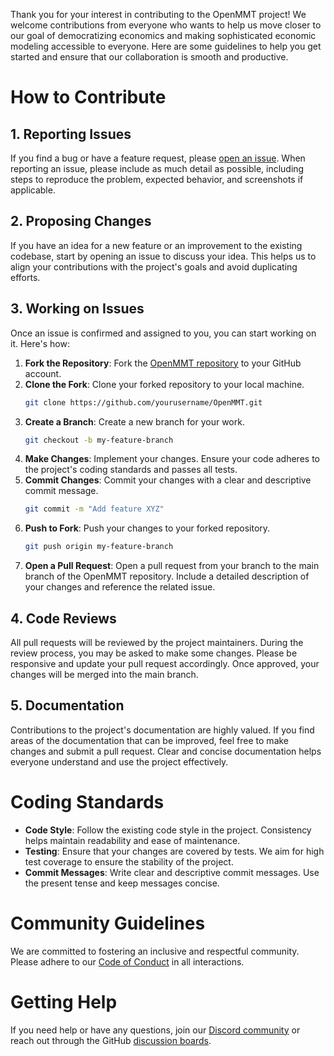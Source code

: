 Thank you for your interest in contributing to the OpenMMT project! We welcome contributions from everyone who wants to help us move closer to our goal of democratizing economics and making sophisticated economic modeling accessible to everyone. Here are some guidelines to help you get started and ensure that our collaboration is smooth and productive.

# How to Contribute

## 1. Reporting Issues
If you find a bug or have a feature request, please [open an issue](https://github.com/chevannanayakkara/OpenMMT/issues). When reporting an issue, please include as much detail as possible, including steps to reproduce the problem, expected behavior, and screenshots if applicable.

## 2. Proposing Changes
If you have an idea for a new feature or an improvement to the existing codebase, start by opening an issue to discuss your idea. This helps us to align your contributions with the project's goals and avoid duplicating efforts.

## 3. Working on Issues
Once an issue is confirmed and assigned to you, you can start working on it. Here's how:
1. **Fork the Repository**: Fork the [OpenMMT repository](https://github.com/chevannanayakkara/OpenMMT) to your GitHub account.
2. **Clone the Fork**: Clone your forked repository to your local machine.
   ```bash
   git clone https://github.com/yourusername/OpenMMT.git
   ```
3. **Create a Branch**: Create a new branch for your work.
   ```bash
   git checkout -b my-feature-branch
   ```
4. **Make Changes**: Implement your changes. Ensure your code adheres to the project's coding standards and passes all tests.
5. **Commit Changes**: Commit your changes with a clear and descriptive commit message.
   ```bash
   git commit -m "Add feature XYZ"
   ```
6. **Push to Fork**: Push your changes to your forked repository.
   ```bash
   git push origin my-feature-branch
   ```
7. **Open a Pull Request**: Open a pull request from your branch to the main branch of the OpenMMT repository. Include a detailed description of your changes and reference the related issue.

## 4. Code Reviews
All pull requests will be reviewed by the project maintainers. During the review process, you may be asked to make some changes. Please be responsive and update your pull request accordingly. Once approved, your changes will be merged into the main branch.

## 5. Documentation
Contributions to the project's documentation are highly valued. If you find areas of the documentation that can be improved, feel free to make changes and submit a pull request. Clear and concise documentation helps everyone understand and use the project effectively.

# Coding Standards

- **Code Style**: Follow the existing code style in the project. Consistency helps maintain readability and ease of maintenance.
- **Testing**: Ensure that your changes are covered by tests. We aim for high test coverage to ensure the stability of the project.
- **Commit Messages**: Write clear and descriptive commit messages. Use the present tense and keep messages concise.

# Community Guidelines

We are committed to fostering an inclusive and respectful community. Please adhere to our [Code of Conduct](CODE_OF_CONDUCT.md) in all interactions.

# Getting Help

If you need help or have any questions, join our [Discord community](https://discord.gg/thm3Cf6q) or reach out through the GitHub [discussion boards](https://github.com/chevannanayakkara/OpenMMT/discussions).
